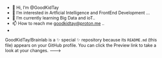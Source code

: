 - 👋 Hi, I’m @GoodKidTay
- 👀 I’m interested in Artficial Intelligence and FrontEnd Development ...
- 🌱 I’m currently learning Big Data and ioT..
- 📫 How to reach me goodkidtay@proton.me ..
- 
GoodKidTay/Brainlab is a ✨ special ✨ repository because its `README.md` (this file) appears on your GitHub profile.
You can click the Preview link to take a look at your changes.
--->
